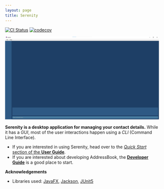 ```yaml
---
layout: page
title: Serenity
---
```


[![CI Status](https://github.com/AY2021S1-CS2103T-W12-4/tp/workflows/Java%20CI/badge.svg)](https://github.com/AY2021S1-CS2103T-W12-4/tp/actions)
[![codecov](https://codecov.io/gh/se-edu/addressbook-level3/branch/master/graph/badge.svg)](https://codecov.io/gh/AY2021S1-CS2103T-W12-4/tp)

![Ui](images/Ui.png)

**Serenity is a desktop application for managing your contact details.** While it has a *GUI*, most of the user interactions happen using a *CLI* (Command Line Interface).

* If you are interested in using Serenity, head over to the [_Quick Start_ section of the **User Guide**](UserGuide.html#2-quick-start).
* If you are interested about developing AddressBook, the [**Developer Guide**](DeveloperGuide.html) is a good place to start.


**Acknowledgements**

* Libraries used: [JavaFX](https://openjfx.io/), [Jackson](https://github.com/FasterXML/jackson), [JUnit5](https://github.com/junit-team/junit5)
